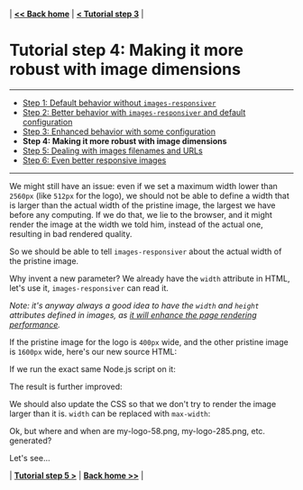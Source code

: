 | **[<< Back home](/images-responsiver/#documentation)** | **[< Tutorial step 3](/images-responsiver/tutorial-03-images-responsiver-simple-configuration.html)** |

# Tutorial step 4: Making it more robust with image dimensions

----

- [Step 1: Default behavior without `images-responsiver`](https://nhoizey.github.io/images-responsiver/tutorial-01-without-images-responsiver.html)
- [Step 2: Better behavior with `images-responsiver` and default configuration](https://nhoizey.github.io/images-responsiver/tutorial-02-images-responsiver-default.html)
- [Step 3: Enhanced behavior with some configuration](https://nhoizey.github.io/images-responsiver/tutorial-03-images-responsiver-simple-configuration.html)
- **Step 4: Making it more robust with image dimensions**
- [Step 5: Dealing with images filenames and URLs](https://nhoizey.github.io/images-responsiver/tutorial-05-images-urls.html)
- [Step 6: Even better responsive images](https://nhoizey.github.io/images-responsiver/tutorial-06-even-better-responsive-images.html)

----

We might still have an issue: even if we set a maximum width lower than `2560px` (like `512px` for the logo), we should not be able to define a width that is larger than the actual width of the pristine image, the largest we have before any computing. If we do that, we lie to the browser, and it might render the image at the width we told him, instead of the actual one, resulting in bad rendered quality.

So we should be able to tell `images-responsiver` about the actual width of the pristine image.

Why invent a new parameter? We already have the `width` attribute in HTML, let's use it, `images-responsiver` can read it.

_Note: it's anyway always a good idea to have the `width` and `height` attributes defined in images, as [it will enhance the page rendering performance](https://www.youtube.com/watch?v=4-d_SoCHeWE)._

If the pristine image for the logo is `400px` wide, and the other pristine image is `1600px` wide, here's our new source HTML:

<script src="https://gist-it.appspot.com/github/nhoizey/images-responsiver/raw/master/docs/examples/04-images-dimensions/page.html?footer=minimal"></script>

If we run the exact same Node.js script on it:

<script src="https://gist-it.appspot.com/github/nhoizey/images-responsiver/raw/master/docs/examples/04-images-dimensions/run.js?footer=minimal"></script>

The result is further improved:

<script src="https://gist-it.appspot.com/github/nhoizey/images-responsiver/raw/master/docs/examples/04-images-dimensions/page-enhanced.html?footer=minimal"></script>

We should also update the CSS so that we don't try to render the image larger than it is. `width` can be replaced with `max-width`:

<script src="https://gist-it.appspot.com/github/nhoizey/images-responsiver/raw/master/docs/examples/04-images-dimensions/styles.css?footer=minimal"></script>

Ok, but where and when are my-logo-58.png, my-logo-285.png, etc. generated?

Let's see…

| **[Tutorial step 5 >](/images-responsiver/tutorial-05-images-urls.html)** | **[Back home >>](/images-responsiver/#documentation)** |
